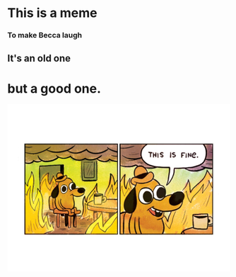 This is a meme
==================



### To make Becca laugh

## It's an old one

# but a good one.

![alt text](/assets/this-is-fine.0.jpg "Or is it?")

